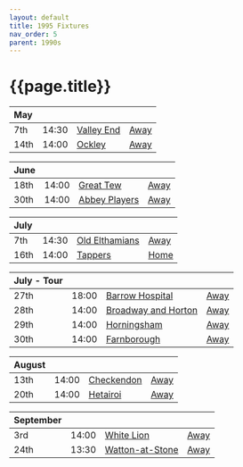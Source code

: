 ```yaml
---
layout: default
title: 1995 Fixtures
nav_order: 5
parent: 1990s
---
```


# {{page.title}}

| May |  |  |  |
|:---|:---|:---|:---|
| 7th | 14:30 | [Valley End](valley-end) | [Away](https://goo.gl/maps/nmiXsK8NVvZtpB1GA) |
| 14th | 14:00 | [Ockley](ockley) | [Away](https://goo.gl/maps/vmhvFhbrVZGrsXAAA) |

| June |  |  |  |
|:---|:---|:---|:---|
| 18th | 14:00 | [Great Tew](great-tew) | [Away](https://goo.gl/maps/n8Jm7qt2o6YiUF4c6) |
| 30th | 14:00 | [Abbey Players](abbey-players) | [Away](https://goo.gl/maps/n8Jm7qt2o6YiUF4c6) |

| July |  |  |  |
|:---|:---|:---|:---|
| 7th | 14:30 | [Old Elthamians](old-elthamans) | [Away](https://goo.gl/maps/FQbBNZQTFggEmhfv9) |
| 16th | 14:00 | [Tappers](tappers) | [Home](https://goo.gl/maps/w2skeCXwzZTEh7e26) |

| July - Tour |  |  |  |
|:---|:---|:---|:---|
| 27th | 18:00 | [Barrow Hospital](barrow-hospital) | [Away]() |
| 28th | 14:00 | [Broadway and Horton](broadway-and-horton) | [Away](https://goo.gl/maps/orv3RETHUX95dBWv7) |
| 29th | 14:00 | [Horningsham](horningsham) | [Away](https://goo.gl/maps/SNpXcsajYDXfjmff7) |
| 30th | 14:00 | [Farnborough](farnborough) | [Away](https://goo.gl/maps/G4iH2NHYzVD4aPhM6) |

| August |  |  |  |
|:---|:---|:---|:---|
| 13th | 14:00 | [Checkendon](checkendon) | [Away](https://goo.gl/maps/K3d3vM6qD7qv9Y1S7) |
| 20th | 14:00 | [Hetairoi](hetairoi) | [Away](https://goo.gl/maps/AfwCKu9WW93YqXJa6) |

| September |  |  |  |
|:---|:---|:---|:---|
| 3rd | 14:00 | [White Lion](white-lion) | [Away]() |
| 24th | 13:30 | [Watton-at-Stone](watton-at-stone) | [Away](https://goo.gl/maps/JPBQawMsjLgYtVHk9) |